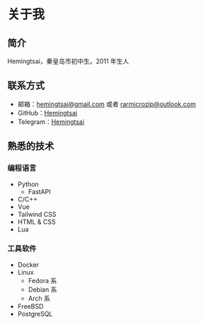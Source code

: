 # 关于我

## 简介

Hemingtsai，秦皇岛市初中生。2011 年生人

## 联系方式

- 邮箱：hemingtsai@gmail.com 或者 rarmicrozip@outlook.com
- GitHub：[Hemingtsai](https://github.com/Hemingtsai)
- Telegram：[Hemingtsai](https://t.me/Hemingtsai)

## 熟悉的技术

### 编程语言

- Python
  - FastAPI
- C/C++
- Vue
- Tailwind CSS
- HTML & CSS
- Lua

### 工具软件

- Docker
- Linux
  - Fedora 系
  - Debian 系
  - Arch 系
- FreeBSD
- PostgreSQL
